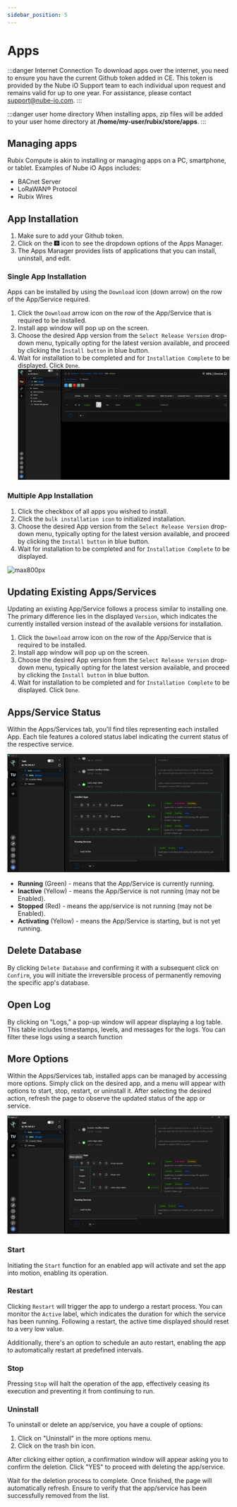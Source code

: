 ```yaml
---
sidebar_position: 5
---
```


# Apps

:::danger Internet Connection
To download apps over the internet, you need to ensure you have the current Github token added in CE. This token is provided by the Nube iO Support team to each individual upon request and remains valid for up to one year. For assistance, please contact support@nube-io.com.
:::

:::danger user home directory
When installing apps, zip files will be added to your user home directory at **/home/my-user/rubix/store/apps**.
:::

## Managing apps

Rubix Compute is akin to installing or managing apps on a PC, smartphone, or tablet.
Examples of Nube iO Apps includes:

* BACnet Server
* LoRaWAN® Protocol
* Rubix Wires

## App Installation

1. Make sure to add your Github token. 
2. Click on the ![plus-icon.png](../img/apps/plus-icon.png) icon to see the dropdown options of the Apps Manager.
3. The Apps Manager provides lists of applications that you can install, uninstall, and edit.

### Single App Installation
Apps can be installed by using the `Download` icon (down arrow) on the row of the App/Service required.

1. Click the `Download` arrow icon on the row of the App/Service that is required to be installed.
2. Install app window will pop up on the screen.
3. Choose the desired App version from the `Select Release Version` drop-down menu, typically opting for the latest version available, and proceed by clicking the `Install button`  in blue button.
4. Wait for installation to be completed and for `Installation Complete` to be displayed. Click `Done`.
![max800px](img/adding-single-app.gif)
### Multiple App Installation

1. Click the checkbox of all apps you wished to install.
2. Click the `bulk installation icon` to initialized installation.
3. Choose the desired App version from the `Select Release Version` drop-down menu, typically opting for the latest version available, and proceed by clicking the `Install button`  in blue button.
4. Wait for installation to be completed and for `Installation Complete` to be displayed. 

![max800px](img/adding-app.gif)

## Updating Existing Apps/Services

Updating an existing App/Service follows a process similar to installing one. The primary difference lies in the displayed `Version`, which indicates the currently installed version instead of the available versions for installation.

1. Click the `Download` arrow icon on the row of the App/Service that is required to be installed.
2. Install app window will pop up on the screen.
3. Choose the desired App version from the `Select Release Version` drop-down menu, typically opting for the latest version available, and proceed by clicking the `Install button`  in blue button.
4. Wait for installation to be completed and  for `Installation Complete` to be displayed. Click `Done`.

## Apps/Service Status

Within the Apps/Services tab, you'll find tiles representing each installed App. Each tile features a colored status label indicating the current status of the respective service.

![max800px](../img/apps/apps-list.png) 
* **Running** (Green) - means that the App/Service is currently running.
* **Inactive** (Yellow) - means the App/Service is not running (may not be Enabled).
* **Stopped** (Red) - means the app/service is not running (may not be Enabled).
* **Activating** (Yellow) - means the App/Service is starting, but is not yet running.

## Delete Database
By clicking `Delete Database` and confirming it with a subsequent click on `Confirm`, you will initiate the irreversible process of permanently removing the specific app's database.

## Open Log

By clicking on "Logs," a pop-up window will appear displaying a log table. This table includes timestamps, levels, and messages for the logs. You can filter these logs using a search function

## More Options

Within the Apps/Services tab, installed apps can be managed by accessing more options. Simply click on the desired app, and a menu will appear with options to start, stop, restart, or uninstall it. After selecting the desired action, refresh the page to observe the updated status of the app or service.

![max800px](../img/apps/app-more-option.png) 

### Start

Initiating the `Start` function for an enabled app will activate and set the app into motion, enabling its operation.

### Restart

Clicking `Restart` will trigger the app to undergo a restart process. You can monitor the `Active` label, which indicates the duration for which the service has been running. Following a restart, the active time displayed should reset to a very low value.

Additionally, there's an option to schedule an auto restart, enabling the app to automatically restart at predefined intervals.

### Stop

Pressing `Stop` will halt the operation of the app, effectively ceasing its execution and preventing it from continuing to run.

### Uninstall

To uninstall or delete an app/service, you have a couple of options:

1. Click on "Uninstall" in the more options menu.
2. Click on the trash bin icon.

After clicking either option, a confirmation window will appear asking you to confirm the deletion. Click "YES" to proceed with deleting the app/service.

Wait for the deletion process to complete. Once finished, the page will automatically refresh. Ensure to verify that the app/service has been successfully removed from the list.

